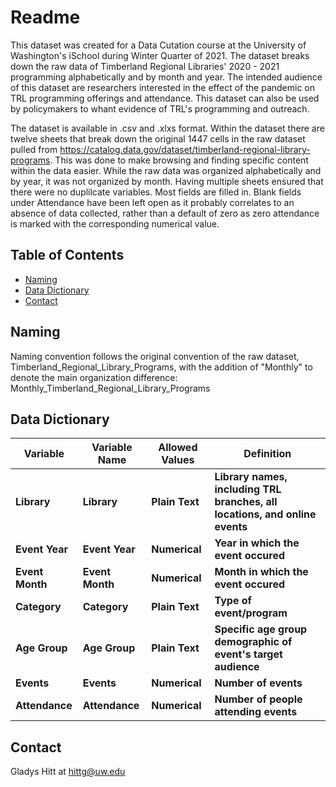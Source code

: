 # Readme

This dataset was created for a Data Cutation course at the University of Washington's iSchool during Winter Quarter of 2021. The dataset breaks down the raw data of Timberland Regional Libraries' 2020 - 2021 programming alphabetically and by month and year. The intended audience of this dataset are researchers interested in the effect of the pandemic on TRL programming offerings and attendance. This dataset can also be used by policymakers to whant evidence of TRL's programming and outreach. 

The dataset is available in .csv and .xlxs format. Within the dataset there are twelve sheets that break down the original 1447 cells in the raw dataset pulled from https://catalog.data.gov/dataset/timberland-regional-library-programs. This was done to make browsing and finding specific content within the data easier. While the raw data was organized alphabetically and by year, it was not organized by month. Having multiple sheets ensured that there were no duplilcate variables. Most fields are filled in. Blank fields under Attendance have been left open as it probably correlates to an absence of data collected, rather than a default of zero as zero attendance is marked with the corresponding numerical value.  

## Table of Contents

- [Naming](#naming)
- [Data Dictionary](#datadictionary)
- [Contact](#contact)

## Naming

Naming convention follows the original convention of the raw dataset, Timberland_Regional_Library_Programs, with the addition of "Monthly" to denote the main organization difference: Monthly_Timberland_Regional_Library_Programs 

## Data Dictionary


| **Variable** | **Variable Name** | **Allowed Values** | **Definition** |
| --- | --- | --- | --- |
| **Library** | **Library** | **Plain Text** | **Library names, including TRL branches, all locations, and online events** |
| **Event Year** | **Event Year** | **Numerical** | **Year in which the event occured** |
| **Event Month** | **Event Month** | **Numerical** | **Month in which the event occured** |
| **Category** | **Category** | **Plain Text** | **Type of event/program** |
| **Age Group** | **Age Group** | **Plain Text** | **Specific age group demographic of event's target audience**  |
| **Events** | **Events** | **Numerical** | **Number of events** |
| **Attendance** | **Attendance** | **Numerical** | **Number of people attending events** |


## Contact

Gladys Hitt at hittg@uw.edu

